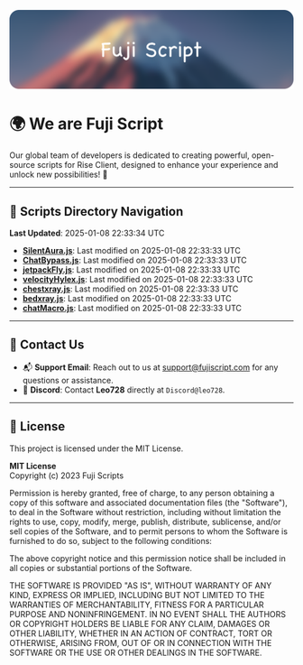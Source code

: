 ![Banner](.github/b.webp)

# 🌍 **We are Fuji Script**

Our global team of developers is dedicated to creating powerful, open-source scripts for Rise Client, designed to enhance your experience and unlock new possibilities! 🌟

---
<!-- SCRIPTS_NAVIGATION_START -->
## 📂 **Scripts Directory Navigation**

**Last Updated**: 2025-01-08 22:33:34 UTC

- **[SilentAura.js](scripts/SilentAura.js)**: Last modified on 2025-01-08 22:33:33 UTC
- **[ChatBypass.js](scripts/ChatBypass.js)**: Last modified on 2025-01-08 22:33:33 UTC
- **[jetpackFly.js](scripts/jetpackFly.js)**: Last modified on 2025-01-08 22:33:33 UTC
- **[velocityHylex.js](scripts/velocityHylex.js)**: Last modified on 2025-01-08 22:33:33 UTC
- **[chestxray.js](scripts/chestxray.js)**: Last modified on 2025-01-08 22:33:33 UTC
- **[bedxray.js](scripts/bedxray.js)**: Last modified on 2025-01-08 22:33:33 UTC
- **[chatMacro.js](scripts/chatMacro.js)**: Last modified on 2025-01-08 22:33:33 UTC

<!-- SCRIPTS_NAVIGATION_END -->

---

## 💬 **Contact Us**  
- 📬 **Support Email**: Reach out to us at [support@fujiscript.com](mailto:support@fujiscript.com) for any questions or assistance.  
- 💬 **Discord**: Contact **Leo728** directly at `Discord@leo728`.

---

## 📜 **License**

This project is licensed under the MIT License.  

**MIT License**  
Copyright (c) 2023 Fuji Scripts  

Permission is hereby granted, free of charge, to any person obtaining a copy of this software and associated documentation files (the "Software"), to deal in the Software without restriction, including without limitation the rights to use, copy, modify, merge, publish, distribute, sublicense, and/or sell copies of the Software, and to permit persons to whom the Software is furnished to do so, subject to the following conditions:  

The above copyright notice and this permission notice shall be included in all copies or substantial portions of the Software.  

THE SOFTWARE IS PROVIDED "AS IS", WITHOUT WARRANTY OF ANY KIND, EXPRESS OR IMPLIED, INCLUDING BUT NOT LIMITED TO THE WARRANTIES OF MERCHANTABILITY, FITNESS FOR A PARTICULAR PURPOSE AND NONINFRINGEMENT. IN NO EVENT SHALL THE AUTHORS OR COPYRIGHT HOLDERS BE LIABLE FOR ANY CLAIM, DAMAGES OR OTHER LIABILITY, WHETHER IN AN ACTION OF CONTRACT, TORT OR OTHERWISE, ARISING FROM, OUT OF OR IN CONNECTION WITH THE SOFTWARE OR THE USE OR OTHER DEALINGS IN THE SOFTWARE.  
